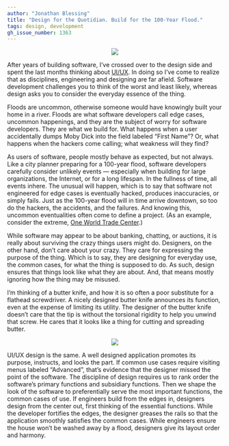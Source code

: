 ```yaml
---
author: "Jonathan Blessing"
title: "Design for the Quotidian. Build for the 100-Year Flood."
tags: design, development
gh_issue_number: 1363
---
```


<div class="separator" style="clear: both; text-align: center;"><img border="0" src="/blog/2016/01/13/design-for-the-quotidian-build-for-the-100-year-flood/100YearFlood.jpg"/></div>

After years of building software, I’ve crossed over to the design side and spent the last months thinking about [UI/UX](http://www.uxisnotui.com). In doing so I’ve come to realize that as disciplines, engineering and designing are far afield. Software development challenges you to think of the worst and least likely, whereas design asks you to consider the everyday essence of the thing.

Floods are uncommon, otherwise someone would have knowingly built your home in a river. Floods are what software developers call edge cases, uncommon happenings, and they are the subject of worry for software developers. They are what we build for. What happens when a user accidentally dumps Moby Dick into the field labeled “First Name”? Or, what happens when the hackers come calling; what weakness will they find?

As users of software, people mostly behave as expected, but not always. Like a city planner preparing for a 100-year flood, software developers carefully consider unlikely events — especially when building for large organizations, the Internet, or for a long lifespan. In the fullness of time, all events inhere. The unusual will happen, which is to say that software not engineered for edge cases is eventually hacked, produces inaccuracies, or simply fails. Just as the 100-year flood will in time arrive downtown, so too do the hackers, the accidents, and the failures. And knowing this, uncommon eventualities often come to define a project. (As an example, consider the extreme, [One World Trade Center](https://www.scientificamerican.com/article/shaping-up-10-engineering-and-design-facts-about-one-world-trade-center/).)

While software may appear to be about banking, chatting, or auctions, it is really about surviving the crazy things users might do. Designers, on the other hand, don’t care about your crazy. They care for expressing the purpose of the thing. Which is to say, they are designing for everyday use, the common cases, for what the thing is supposed to do. As such, design ensures that things look like what they are about. And, that means mostly ignoring how the thing may be misused.

I’m thinking of a butter knife, and how it is so often a poor substitute for a flathead screwdriver. A nicely designed butter knife announces its function, even at the expense of limiting its utility. The designer of the butter knife doesn’t care that the tip is without the torsional rigidity to help you unwind that screw. He cares that it looks like a thing for cutting and spreading butter.

<div class="separator" style="clear: both; text-align: center;"><img border="0" src="/blog/2016/01/13/design-for-the-quotidian-build-for-the-100-year-flood/butterknife.jpg"/></div>

UI/UX design is the same. A well designed application promotes its purpose, instructs, and looks the part. If common use cases require visiting menus labeled “Advanced”, that’s evidence that the designer missed the point of the software. The discipline of design requires us to rank order the software’s primary functions and subsidiary functions. Then we shape the look of the software to preferentially serve the most important functions, the common cases of use. If engineers build from the edges in, designers design from the center out, first thinking of the essential functions. While the developer fortifies the edges, the designer greases the rails so that the application smoothly satisfies the common cases. While engineers ensure the house won’t be washed away by a flood, designers give its layout order and harmony.
